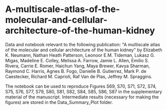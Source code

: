 # A-multiscale-atlas-of-the-molecular-and-cellular-architecture-of-the-human-kidney
Data and notebook relevant to the following publication: "A multiscale atlas of the molecular and cellular architecture of the human kidney" by Elizabeth K. Neumann, Nathan Heath Patterson, Leonoor E.M. Tideman,  Lukasz G. Migas, Madeline E. Colley, Melissa A. Farrow, Jamie L. Allen, Emilio S. Rivera, Carrie E. Romer, Haichun Yang, Maya Brewer, Kavya Sharman, Raymond C. Harris, Agnes B. Fogo, Danielle B. Gutierrez,  Mark P. de Caestecker, Richard M. Caprioli, Raf Van de Plas, Jeffrey M. Spraggins.

The notebook can be used to reproduce Figures S69, S70, S71, S72, S74, S75, S76, S77, S79, S80, S81, S82, S84, S85, S86, S87 in the supplementary material of the manuscript. Intermediate results (necessary for making the figures) are stored in the Data_Summary_Plot folder.
